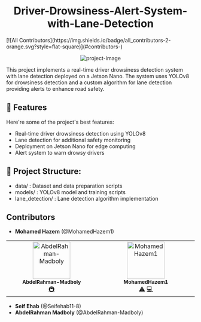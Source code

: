 <h1 align="center" id="title">Driver-Drowsiness-Alert-System-with-Lane-Detection</h1>
<!-- ALL-CONTRIBUTORS-BADGE:START - Do not remove or modify this section -->
[![All Contributors](https://img.shields.io/badge/all_contributors-2-orange.svg?style=flat-square)](#contributors-)
<!-- ALL-CONTRIBUTORS-BADGE:END -->

<p align="center"><img src="" alt="project-image"></p>

<p id="description">This project implements a real-time driver drowsiness detection system with lane detection deployed on a Jetson Nano. The system uses YOLOv8 for drowsiness detection and a custom algorithm for lane detection providing alerts to enhance road safety.</p>

  
  
<h2>🧐 Features</h2>

Here're some of the project's best features:

*   Real-time driver drowsiness detection using YOLOv8
*   Lane detection for additional safety monitoring
*   Deployment on Jetson Nano for edge computing
*   Alert system to warn drowsy drivers

<h2>🤔 Project Structure:</h2>

* data/ : Dataset and data preparation scripts 
* models/ : YOLOv8 model and training scripts
* lane\_detection/ : Lane detection algorithm implementation

## Contributors

* **Mohamed Hazem** (@MohamedHazem1)
<!-- ALL-CONTRIBUTORS-LIST:START - Do not remove or modify this section -->
<!-- prettier-ignore-start -->
<!-- markdownlint-disable -->
<table>
  <tbody>
    <tr>
      <td align="center" valign="top" width="14.28%"><a href="https://github.com/AbdelRahman-Madboly"><img src="https://avatars.githubusercontent.com/u/148654460?v=4?s=100" width="100px;" alt="AbdelRahman-Madboly"/><br /><sub><b>AbdelRahman-Madboly</b></sub></a><br /><a href="#infra-AbdelRahman-Madboly" title="Infrastructure (Hosting, Build-Tools, etc)">🚇</a></td>
      <td align="center" valign="top" width="14.28%"><a href="https://github.com/MohamedHazem1"><img src="https://avatars.githubusercontent.com/u/111206091?v=4?s=100" width="100px;" alt="MohamedHazem1"/><br /><sub><b>MohamedHazem1</b></sub></a><br /><a href="https://github.com/noran97/Driver-Drowsiness-Alert-System-with-Lane-Detection/commits?author=MohamedHazem1" title="Tests">⚠️</a> <a href="https://github.com/noran97/Driver-Drowsiness-Alert-System-with-Lane-Detection/commits?author=MohamedHazem1" title="Code">💻</a></td>
    </tr>
  </tbody>
</table>

<!-- markdownlint-restore -->
<!-- prettier-ignore-end -->

<!-- ALL-CONTRIBUTORS-LIST:END -->
* **Seif Ehab** (@Seifehab11-8)
* **AbdelRahman Madboly** (@AbdelRahman-Madboly)
